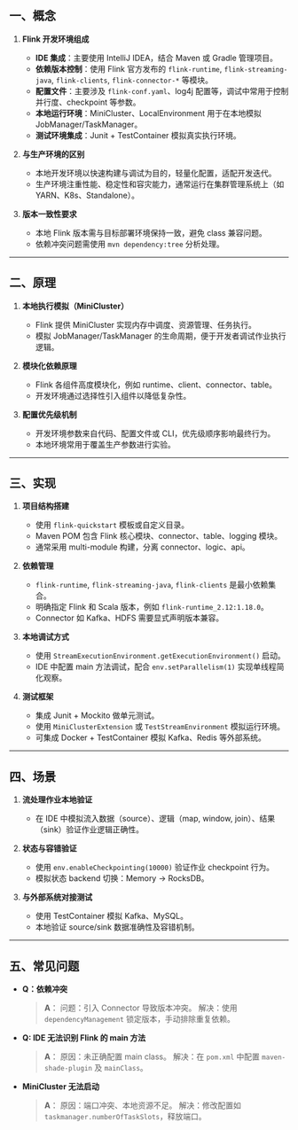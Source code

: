 
## 一、概念

1. **Flink 开发环境组成**

   * **IDE 集成**：主要使用 IntelliJ IDEA，结合 Maven 或 Gradle 管理项目。
   * **依赖版本控制**：使用 Flink 官方发布的 `flink-runtime`, `flink-streaming-java`, `flink-clients`, `flink-connector-*` 等模块。
   * **配置文件**：主要涉及 `flink-conf.yaml`、log4j 配置等，调试中常用于控制并行度、checkpoint 等参数。
   * **本地运行环境**：MiniCluster、LocalEnvironment 用于在本地模拟 JobManager/TaskManager。
   * **测试环境集成**：Junit + TestContainer 模拟真实执行环境。

2. **与生产环境的区别**

   * 本地开发环境以快速构建与调试为目的，轻量化配置，适配开发迭代。
   * 生产环境注重性能、稳定性和容灾能力，通常运行在集群管理系统上（如 YARN、K8s、Standalone）。

3. **版本一致性要求**

   * 本地 Flink 版本需与目标部署环境保持一致，避免 class 兼容问题。
   * 依赖冲突问题需使用 `mvn dependency:tree` 分析处理。

---

## 二、原理

1. **本地执行模拟（MiniCluster）**

   * Flink 提供 MiniCluster 实现内存中调度、资源管理、任务执行。
   * 模拟 JobManager/TaskManager 的生命周期，便于开发者调试作业执行逻辑。

3. **模块化依赖原理**

   * Flink 各组件高度模块化，例如 runtime、client、connector、table。
   * 开发环境通过选择性引入组件以降低复杂性。

4. **配置优先级机制**

   * 开发环境参数来自代码、配置文件或 CLI，优先级顺序影响最终行为。
   * 本地环境常用于覆盖生产参数进行实验。

---

## 三、实现

1. **项目结构搭建**

   * 使用 `flink-quickstart` 模板或自定义目录。
   * Maven POM 包含 Flink 核心模块、connector、table、logging 模块。
   * 通常采用 multi-module 构建，分离 connector、logic、api。

2. **依赖管理**

   * `flink-runtime`, `flink-streaming-java`, `flink-clients` 是最小依赖集合。
   * 明确指定 Flink 和 Scala 版本，例如 `flink-runtime_2.12:1.18.0`。
   * Connector 如 Kafka、HDFS 需要显式声明版本兼容。

3. **本地调试方式**

   * 使用 `StreamExecutionEnvironment.getExecutionEnvironment()` 启动。
   * IDE 中配置 main 方法调试，配合 `env.setParallelism(1)` 实现单线程简化观察。

4. **测试框架**

   * 集成 Junit + Mockito 做单元测试。
   * 使用 `MiniClusterExtension` 或 `TestStreamEnvironment` 模拟运行环境。
   * 可集成 Docker + TestContainer 模拟 Kafka、Redis 等外部系统。


---

## 四、场景

1. **流处理作业本地验证**

   * 在 IDE 中模拟流入数据（source）、逻辑（map, window, join）、结果（sink）验证作业逻辑正确性。

2. **状态与容错验证**

   * 使用 `env.enableCheckpointing(10000)` 验证作业 checkpoint 行为。
   * 模拟状态 backend 切换：Memory -> RocksDB。

3. **与外部系统对接测试**

   * 使用 TestContainer 模拟 Kafka、MySQL。
   * 本地验证 source/sink 数据准确性及容错机制。

---

## 五、常见问题

*   **Q：依赖冲突**
    > **A**：
    > 问题：引入 Connector 导致版本冲突。
    > 解决：使用 `dependencyManagement` 锁定版本，手动排除重复依赖。


*   **Q: IDE 无法识别 Flink 的 main 方法**
    > **A**：
    > 原因：未正确配置 main class。
    > 解决：在 `pom.xml` 中配置 `maven-shade-plugin` 及 `mainClass`。

*  **MiniCluster 无法启动**
    > **A**：
    > 原因：端口冲突、本地资源不足。
    > 解决：修改配置如 `taskmanager.numberOfTaskSlots`，释放端口。
